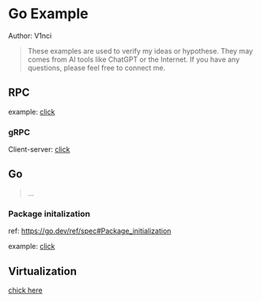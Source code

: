 # Go Example

Author: V1nci

> These examples are used to verify my ideas or hypothese. They may comes from
> AI tools like ChatGPT or the Internet. If you have any questions, please feel
> free to connect me.

## RPC

example: [click](./rpc/simpleRPC/)

### gRPC

Client-server: [click](./rpc/gRPC/)

## Go 

> ...

### Package initalization

ref: https://go.dev/ref/spec#Package_initialization

example: [click](./initFunction/)


## Virtualization

[chick here](./virtualization/README)

